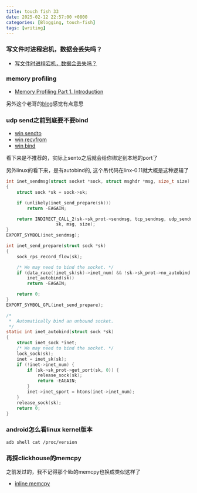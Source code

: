 ```yaml
---
title: touch fish 33
date: 2025-02-12 22:57:00 +0800
categories: [Blogging, touch-fish]
tags: [writing]
---
```


### 写文件时进程宕机，数据会丢失吗？

+ [写文件时进程宕机，数据会丢失吗？](https://zhuanlan.zhihu.com/p/3815983360)

### memory profiling

+ [Memory Profiling Part 1. Introduction](https://easyperf.net/blog/2024/02/12/Memory-Profiling-Part1)

另外这个老哥的[blog](https://easyperf.net/notes/)感觉有点意思


### udp send之前到底要不要bind

+ [win sendto](https://learn.microsoft.com/zh-cn/windows/win32/api/winsock/nf-winsock-sendto)
+ [win recvfrom](https://learn.microsoft.com/zh-cn/windows/win32/api/winsock/nf-winsock-recvfrom?redirectedfrom=MSDN)
+ [win bind](https://learn.microsoft.com/zh-cn/windows/win32/api/winsock/nf-winsock-bind)

看下来是不推荐的，实际上sento之后就会给你绑定到本地的port了

另外linux的看下来，是有autobind的, 这个吊代码在linx-0.11就大概是这种逻辑了

```c
int inet_sendmsg(struct socket *sock, struct msghdr *msg, size_t size)
{
	struct sock *sk = sock->sk;

	if (unlikely(inet_send_prepare(sk)))
		return -EAGAIN;

	return INDIRECT_CALL_2(sk->sk_prot->sendmsg, tcp_sendmsg, udp_sendmsg,
			       sk, msg, size);
}
EXPORT_SYMBOL(inet_sendmsg);

int inet_send_prepare(struct sock *sk)
{
	sock_rps_record_flow(sk);

	/* We may need to bind the socket. */
	if (data_race(!inet_sk(sk)->inet_num) && !sk->sk_prot->no_autobind &&
	    inet_autobind(sk))
		return -EAGAIN;

	return 0;
}
EXPORT_SYMBOL_GPL(inet_send_prepare);

/*
 *	Automatically bind an unbound socket.
 */
static int inet_autobind(struct sock *sk)
{
	struct inet_sock *inet;
	/* We may need to bind the socket. */
	lock_sock(sk);
	inet = inet_sk(sk);
	if (!inet->inet_num) {
		if (sk->sk_prot->get_port(sk, 0)) {
			release_sock(sk);
			return -EAGAIN;
		}
		inet->inet_sport = htons(inet->inet_num);
	}
	release_sock(sk);
	return 0;
}
```

### android怎么看linux kernel版本

```shell
adb shell cat /proc/version
```

### 再探clickhouse的memcpy

之前发过的，我不记得那个lib的memcpy也换成类似这样了

+ [inline memcpy](https://www.bluepuni.com/archives/clickhouse-memcpy/)

